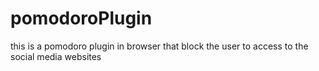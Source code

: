 # pomodoroPlugin
this is a pomodoro plugin in browser that block the user to access to the social media websites
